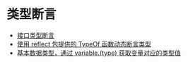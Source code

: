 # 类型断言

- [接口类型断言](./interface_assign.go)
- [使用 reflect 包提供的 TypeOf 函数动态断言类型](./reflect_type.go)
- [基本数据类型，通过 variable.(type) 获取变量对应的类型值](./variable_type.go)
